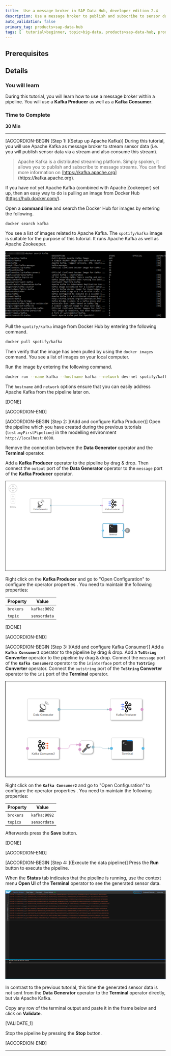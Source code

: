 ```yaml
---
title:  Use a message broker in SAP Data Hub, developer edition 2.4
description: Use a message broker to publish and subscribe to sensor data by using SAP Data Hub, developer edition 2.4.
auto_validation: false
primary_tag: products>sap-data-hub
tags: [  tutorial>beginner, topic>big-data, products>sap-data-hub, products>sap-vora ]
---
```


## Prerequisites

## Details
### You will learn  
During this tutorial, you will learn how to use a message broker within a pipeline. You will use a **Kafka Producer** as well as a **Kafka Consumer**.

### Time to Complete
**30 Min**

---

[ACCORDION-BEGIN [Step 1: ](Setup up Apache Kafka)]
During this tutorial, you will use Apache Kafka as message broker to stream sensor data (i.e. you will publish sensor data via a stream and also consume this stream).

>Apache Kafka is a distributed streaming platform. Simply spoken, it allows you to publish and subscribe to message streams. You can find more information on [https://kafka.apache.org](https://kafka.apache.org).


If you have not yet Apache Kafka (combined with Apache Zookeeper) set up, then an easy way to do is pulling an image from Docker Hub (https://hub.docker.com/).

Open a **command line** and search the Docker Hub for images by entering the following.

```sh
docker search kafka
```

You see a list of images related to Apache Kafka. The `spotify/kafka` image is suitable for the purpose of this tutorial. It runs Apache Kafka as well as Apache Zookeeper.

![picture_01](./datahub-pipelines-v2-broker_01.png)  

Pull the `spotify/kafka` image from Docker Hub by entering the following command.

```sh
docker pull spotify/kafka
```

Then verify that the image has been pulled by using the `docker images` command. You see a list of images on your local computer.

Run the image by entering the following command.

```sh
docker run --name kafka --hostname kafka --network dev-net spotify/kafka
```

The `hostname` and `network` options ensure that you can easily address Apache Kafka from the pipeline later on.

[DONE]

[ACCORDION-END]

[ACCORDION-BEGIN [Step 2: ](Add and configure Kafka Producer)]
Open the pipeline which you have created during the previous tutorials (`test.myFirstPipeline`) in the modelling environment `http://localhost:8090`.

Remove the connection between the **Data Generator** operator and the **Terminal** operator.

Add a **Kafka Producer** operator to the pipeline by drag & drop. Then connect the `output` port of the **Data Generator** operator to the `message` port of the **Kafka Producer** operator.

![picture_02](./datahub-pipelines-v2-broker_02.png)  

Right click on the **Kafka Producer** and go to "Open Configuration" to configure the operator properties . You need to maintain the following properties:

| Property                       | Value                          |
| ------------------------------ | ------------------------------ |
| `brokers`                      | `kafka:9092`                   |
| `topic`                        | `sensordata`                   |

[DONE]

[ACCORDION-END]

[ACCORDION-BEGIN [Step 3: ](Add and configure Kafka Consumer)]
Add a **`Kafka Consumer2`** operator to the pipeline by drag & drop. Add a **`ToString` Converter** operator to the pipeline by drag & drop. Connect the `message` port of the **`Kafka Consumer2`** operator to the `ininterface` port of the **`ToString` Converter** operator. Connect the `outstring` port of the **`ToString` Converter** operator to the `in1` port of the **Terminal** operator.

![picture_03](./datahub-pipelines-v2-broker_03.png)  

Right click on the **`Kafka Consumer2`** and go to "Open Configuration" to configure the operator properties . You need to maintain the following properties:

| Property                       | Value                          |
| ------------------------------ | ------------------------------ |
| `brokers`                      | `kafka:9092`                   |
| `topics`                       | `sensordata`                   |

Afterwards press the **Save** button.

[DONE]

[ACCORDION-END]

[ACCORDION-BEGIN [Step 4: ](Execute the data pipeline)]
Press the **Run** button to execute the pipeline.

When the **Status** tab indicates that the pipeline is running, use the context menu **Open UI** of the **Terminal** operator to see the generated sensor data.

![picture_04](./datahub-pipelines-v2-broker_04.png)  

In contrast to the previous tutorial, this time the generated sensor data is not sent from the **Data Generator** operator to the **Terminal** operator directly, but via Apache Kafka.

Copy any row of the terminal output and paste it in the frame below and click on **Validate**.

[VALIDATE_1]

Stop the pipeline by pressing the **Stop** button.

[ACCORDION-END]

---
